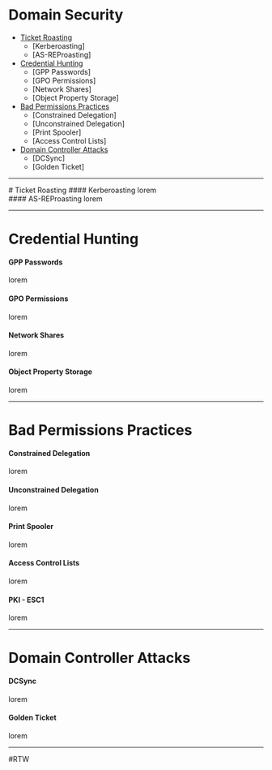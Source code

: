# Domain Security
- [Ticket Roasting](#Ticket+Roasting)
	- [Kerberoasting]
	- [AS-REProasting]
- [Credential Hunting](#Credential+Hunting)
	- [GPP Passwords]
	- [GPO Permissions]
	- [Network Shares]
	- [Object Property Storage]
- [Bad Permissions Practices](#Bad+Permissions+Practices)
	- [Constrained Delegation]
	- [Unconstrained Delegation]
	- [Print Spooler]
	- [Access Control Lists]
- [Domain Controller Attacks](#Domain+Controller+Attacks)
	- [DCSync]
	- [Golden Ticket]<br>
<hr>
# Ticket Roasting
#### Kerberoasting
lorem<br>
#### AS-REProasting
lorem<br>
<hr>


# Credential Hunting
#### GPP Passwords
lorem<br>

#### GPO Permissions
lorem<br>

#### Network Shares
lorem<br>

#### Object Property Storage
lorem<br>
<hr>


# Bad Permissions Practices
#### Constrained Delegation
lorem<br>

#### Unconstrained Delegation
lorem<br>

#### Print Spooler
lorem<br>

#### Access Control Lists
lorem<br>

#### PKI - ESC1
lorem<br>
<hr>


# Domain Controller Attacks

#### DCSync
lorem<br>

#### Golden Ticket
lorem<br>

<hr>
#RTW 